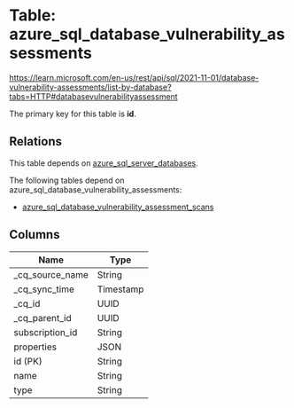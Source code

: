 # Table: azure_sql_database_vulnerability_assessments

https://learn.microsoft.com/en-us/rest/api/sql/2021-11-01/database-vulnerability-assessments/list-by-database?tabs=HTTP#databasevulnerabilityassessment

The primary key for this table is **id**.

## Relations

This table depends on [azure_sql_server_databases](azure_sql_server_databases.md).

The following tables depend on azure_sql_database_vulnerability_assessments:
  - [azure_sql_database_vulnerability_assessment_scans](azure_sql_database_vulnerability_assessment_scans.md)

## Columns

| Name          | Type          |
| ------------- | ------------- |
|_cq_source_name|String|
|_cq_sync_time|Timestamp|
|_cq_id|UUID|
|_cq_parent_id|UUID|
|subscription_id|String|
|properties|JSON|
|id (PK)|String|
|name|String|
|type|String|
